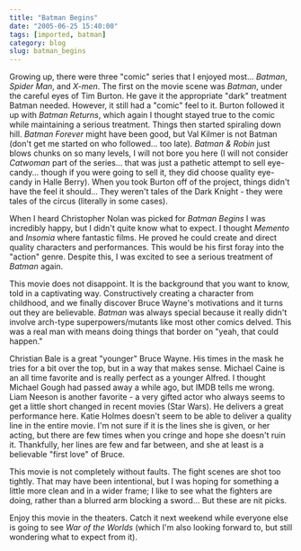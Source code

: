 ```yaml
---
title: "Batman Begins"
date: "2005-06-25 15:40:00"
tags: [imported, batman]
category: blog
slug: batman_begins
---
```


Growing up, there were three "comic" series that I enjoyed most... <em>Batman</em>, <em>Spider Man</em>, and <em>X-men</em>. The first on the movie scene was <em>Batman</em>, under the careful eyes of Tim Burton. He gave it the appropriate "dark" treatment Batman needed. However, it still had a "comic" feel to it. Burton followed it up with <em>Batman Returns</em>, which again I thought stayed true to the comic while maintaining a serious treatment. Things then started spiraling down hill. <em>Batman Forever</em> might have been good, but Val Kilmer is not Batman (don't get me started on who followed... too late). <em>Batman & Robin</em> just blows chunks on so many levels, I will not bore you here (I will not consider <em>Catwoman</em> part of the series... that was just a pathetic attempt to sell eye-candy... though if you were going to sell it, they did choose quality eye-candy in Halle Berry). When you took Burton off of the project, things didn't have the feel it should... They weren't tales of the Dark Knight - they were tales of the circus (literally in some cases).

When I heard Christopher Nolan was picked for <em>Batman Begins</em> I was incredibly happy, but I didn't quite know what to expect. I thought <em>Memento</em> and <em>Insomia</em> where fantastic films. He proved he could create and direct quality characters and performances. This would be his first foray into the "action" genre. Despite this, I was excited to see a serious treatment of <em>Batman</em> again.

This movie does not disappoint. It is the background that you want to know, told in a captivating way. Constructively creating a character from childhood, and we finally discover Bruce Wayne's motivations and it turns out they are believable. <em>Batman</em> was always special because it really didn't involve arch-type superpowers/mutants like most other comics delved. This was a real man with means doing things that border on "yeah, that could happen."

Christian Bale is a great "younger" Bruce Wayne. His times in the mask he tries for a bit over the top, but in a way that makes sense. Michael Caine is an all time favorite and is really perfect as a younger Alfred. I thought Michael Gough had passed away a while ago, but IMDB tells me wrong. Liam Neeson is another favorite - a very gifted actor who always seems to get a little short changed in recent movies (Star Wars). He delivers a great performance here. Katie Holmes doesn't seem to be able to deliver a quality line in the entire movie. I'm not sure if it is the lines she is given, or her acting, but there are few times when you cringe and hope she doesn't ruin it. Thankfully, her lines are few and far between, and she at least is a believable "first love" of Bruce.

This movie is not completely without faults. The fight scenes are shot too tightly. That may have been intentional, but I was hoping for something a little more clean and in a wider frame; I like to see what the fighters are doing, rather than a blurred arm blocking a sword... But these are nit picks.

Enjoy this movie in the theaters. Catch it next weekend while everyone else is going to see <em>War of the Worlds</em> (which I'm also looking forward to, but still wondering what to expect from it).
